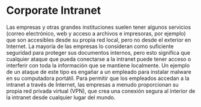 [Title]: # (Intratet corporativa)
[Difficulty]: # (Principiante)
[Order]: # (26)

# Corporate Intranet 

Las empresas y otras grandes instituciones suelen tener algunos servicios (correo electrónico, web y acceso a archivos e impresoras, por ejemplo) que son accesibles desde su propia red local, pero no desde el exterior en Internet. La mayoría de las empresas lo consideran como suficiente seguridad para proteger sus documentos internos, pero esto significa que cualquier ataque que pueda conectarse a la intranet puede tener acceso o interferir con toda la información que se mantiene localmente. Un ejemplo de un ataque de este tipo es engañar a un empleado para instalar malware en su computadora portátil. Para permitir que los empleados accedan a la intranet a través de Internet, las empresas a menudo proporcionan su propia red privada virtual (VPN), que crea una conexión segura al interior de la intranet desde cualquier lugar del mundo.